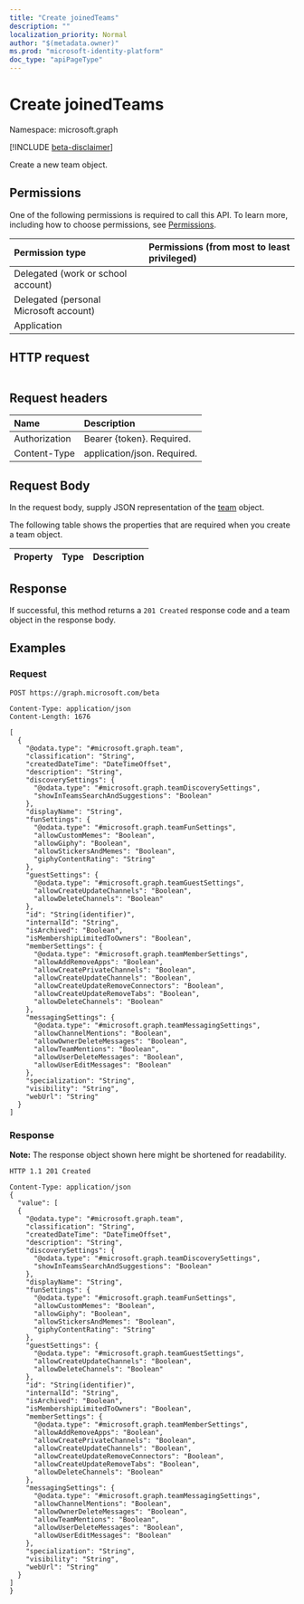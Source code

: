 ```yaml
---
title: "Create joinedTeams"
description: ""
localization_priority: Normal
author: "$(metadata.owner)"
ms.prod: "microsoft-identity-platform"
doc_type: "apiPageType"
---
```


# Create joinedTeams

Namespace: microsoft.graph

[!INCLUDE [beta-disclaimer](../../includes/beta-disclaimer.md)]

Create a new team object.

## Permissions

One of the following permissions is required to call this API. To learn more, including how to choose permissions, see [Permissions](/graph/permissions-reference).

| Permission type                        | Permissions (from most to least privileged) |
| :------------------------------------- | :------------------------------------------ |
| Delegated (work or school account)     |                                             |
| Delegated (personal Microsoft account) |                                             |
| Application                            |                                             |

## HTTP request

<!-- {
  "blockType": "ignored"
}
-->

```http

```

## Request headers

| Name          | Description                 |
| :------------ | :-------------------------- |
| Authorization | Bearer {token}. Required.   |
| Content-Type  | application/json. Required. |

## Request Body

In the request body, supply JSON representation of the [team](../resources/-team.md) object.

<!-- Actions and Functions -->

<!-- CRUD Methods -->

The following table shows the properties that are required when you create a team object.

| Property | Type | Description |
| :------- | :--- | :---------- |

## Response

If successful, this method returns a `201 Created` response code and a team object in the response body.

## Examples

### Request

<!-- {
  "blockType": "request",
  "name": "create_joinedteams"
}
-->

```http
POST https://graph.microsoft.com/beta

Content-Type: application/json
Content-Length: 1676

[
  {
    "@odata.type": "#microsoft.graph.team",
    "classification": "String",
    "createdDateTime": "DateTimeOffset",
    "description": "String",
    "discoverySettings": {
      "@odata.type": "#microsoft.graph.teamDiscoverySettings",
      "showInTeamsSearchAndSuggestions": "Boolean"
    },
    "displayName": "String",
    "funSettings": {
      "@odata.type": "#microsoft.graph.teamFunSettings",
      "allowCustomMemes": "Boolean",
      "allowGiphy": "Boolean",
      "allowStickersAndMemes": "Boolean",
      "giphyContentRating": "String"
    },
    "guestSettings": {
      "@odata.type": "#microsoft.graph.teamGuestSettings",
      "allowCreateUpdateChannels": "Boolean",
      "allowDeleteChannels": "Boolean"
    },
    "id": "String(identifier)",
    "internalId": "String",
    "isArchived": "Boolean",
    "isMembershipLimitedToOwners": "Boolean",
    "memberSettings": {
      "@odata.type": "#microsoft.graph.teamMemberSettings",
      "allowAddRemoveApps": "Boolean",
      "allowCreatePrivateChannels": "Boolean",
      "allowCreateUpdateChannels": "Boolean",
      "allowCreateUpdateRemoveConnectors": "Boolean",
      "allowCreateUpdateRemoveTabs": "Boolean",
      "allowDeleteChannels": "Boolean"
    },
    "messagingSettings": {
      "@odata.type": "#microsoft.graph.teamMessagingSettings",
      "allowChannelMentions": "Boolean",
      "allowOwnerDeleteMessages": "Boolean",
      "allowTeamMentions": "Boolean",
      "allowUserDeleteMessages": "Boolean",
      "allowUserEditMessages": "Boolean"
    },
    "specialization": "String",
    "visibility": "String",
    "webUrl": "String"
  }
]

```

### Response

**Note:** The response object shown here might be shortened for readability.

<!-- {
  "blockType": "response",
  "truncated": true,
  "@odata.type": "$(this.ReturnTypeFullName)"
}
-->

```http
HTTP 1.1 201 Created

Content-Type: application/json
{
  "value": [
  {
    "@odata.type": "#microsoft.graph.team",
    "classification": "String",
    "createdDateTime": "DateTimeOffset",
    "description": "String",
    "discoverySettings": {
      "@odata.type": "#microsoft.graph.teamDiscoverySettings",
      "showInTeamsSearchAndSuggestions": "Boolean"
    },
    "displayName": "String",
    "funSettings": {
      "@odata.type": "#microsoft.graph.teamFunSettings",
      "allowCustomMemes": "Boolean",
      "allowGiphy": "Boolean",
      "allowStickersAndMemes": "Boolean",
      "giphyContentRating": "String"
    },
    "guestSettings": {
      "@odata.type": "#microsoft.graph.teamGuestSettings",
      "allowCreateUpdateChannels": "Boolean",
      "allowDeleteChannels": "Boolean"
    },
    "id": "String(identifier)",
    "internalId": "String",
    "isArchived": "Boolean",
    "isMembershipLimitedToOwners": "Boolean",
    "memberSettings": {
      "@odata.type": "#microsoft.graph.teamMemberSettings",
      "allowAddRemoveApps": "Boolean",
      "allowCreatePrivateChannels": "Boolean",
      "allowCreateUpdateChannels": "Boolean",
      "allowCreateUpdateRemoveConnectors": "Boolean",
      "allowCreateUpdateRemoveTabs": "Boolean",
      "allowDeleteChannels": "Boolean"
    },
    "messagingSettings": {
      "@odata.type": "#microsoft.graph.teamMessagingSettings",
      "allowChannelMentions": "Boolean",
      "allowOwnerDeleteMessages": "Boolean",
      "allowTeamMentions": "Boolean",
      "allowUserDeleteMessages": "Boolean",
      "allowUserEditMessages": "Boolean"
    },
    "specialization": "String",
    "visibility": "String",
    "webUrl": "String"
  }
]
}

```
